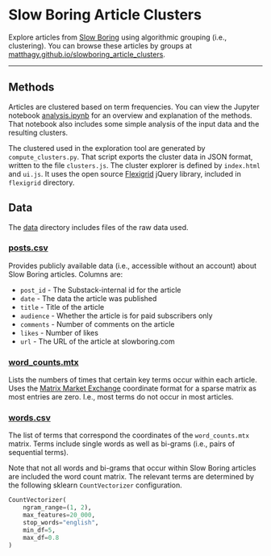# Slow Boring Article Clusters

Explore articles from [Slow Boring](https://www.slowboring.com/) using algorithmic grouping (i.e., clustering).
You can browse these articles by groups
at [matthagy.github.io/slowboring_article_clusters](https://matthagy.github.io/slowboring_article_clusters/).

---

## Methods

Articles are clustered based on term frequencies.
You can view the Jupyter notebook [analysis.ipynb](./analysis.ipynb)
for an overview and explanation of the methods.
That notebook also includes some simple analysis of the input data
and the resulting clusters.

The clustered used in the exploration tool are generated by
`compute_clusters.py`.
That script exports the cluster data in JSON format, written to the
file `clusters.js`.
The cluster explorer is defined by `index.html` and `ui.js`.
It uses the open source [Flexigrid](https://github.com/paulopmx/Flexigrid)
jQuery library, included in `flexigrid` directory.

## Data

The [data](./data) directory includes files of the raw data used.

### [posts.csv](./data/posts.csv)

Provides publicly available data (i.e., accessible without an account)
about Slow Boring articles. Columns are:

* `post_id` - The Substack-internal id for the article
* `date` - The data the article was published
* `title` - Title of the article
* `audience` - Whether the article is for paid subscribers only
* `comments` - Number of comments on the article
* `likes` - Number of likes
* `url` - The URL of the article at slowboring.com

### [word_counts.mtx](./data/word_counts.mtx)

Lists the numbers of times that certain key terms occur within each
article.
Uses the [Matrix Market Exchange](https://math.nist.gov/MatrixMarket/formats.html)
coordinate format for a sparse matrix as most entries are zero.
I.e., most terms do not occur in most articles.

### [words.csv](./data/words.csv)

The list of terms that correspond the coordinates of the `word_counts.mtx` matrix.
Terms include single words as well as bi-grams (i.e., pairs of sequential terms).

Note that not all words and bi-grams that occur within Slow Boring articles
are included the word count matrix.
The relevant terms are determined by the following sklearn `CountVectorizer` configuration.

```python
CountVectorizer(
    ngram_range=(1, 2),
    max_features=20_000,
    stop_words="english",
    min_df=5,
    max_df=0.8
)
```